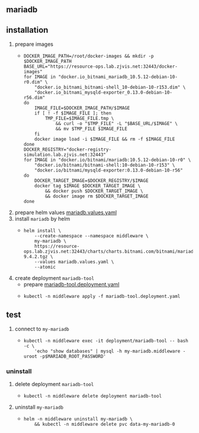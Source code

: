 ## mariadb

## installation
1. prepare images
    * ```shell
      DOCKER_IMAGE_PATH=/root/docker-images && mkdir -p $DOCKER_IMAGE_PATH
      BASE_URL="https://resource-ops.lab.zjvis.net:32443/docker-images"
      for IMAGE in "docker.io_bitnami_mariadb_10.5.12-debian-10-r0.dim" \
          "docker.io_bitnami_bitnami-shell_10-debian-10-r153.dim" \
          "docker.io_bitnami_mysqld-exporter_0.13.0-debian-10-r56.dim"
      do
          IMAGE_FILE=$DOCKER_IMAGE_PATH/$IMAGE
          if [ ! -f $IMAGE_FILE ]; then
              TMP_FILE=$IMAGE_FILE.tmp \
                  && curl -o "$TMP_FILE" -L "$BASE_URL/$IMAGE" \
                  && mv $TMP_FILE $IMAGE_FILE
          fi
          docker image load -i $IMAGE_FILE && rm -f $IMAGE_FILE
      done
      DOCKER_REGISTRY="docker-registry-simulation.lab.zjvis.net:32443"
      for IMAGE in "docker.io/bitnami/mariadb:10.5.12-debian-10-r0" \
          "docker.io/bitnami/bitnami-shell:10-debian-10-r153" \
          "docker.io/bitnami/mysqld-exporter:0.13.0-debian-10-r56"
      do
          DOCKER_TARGET_IMAGE=$DOCKER_REGISTRY/$IMAGE
          docker tag $IMAGE $DOCKER_TARGET_IMAGE \
              && docker push $DOCKER_TARGET_IMAGE \
              && docker image rm $DOCKER_TARGET_IMAGE
      done
      ```
2. prepare helm values [mariadb.values.yaml](resources/mariadb.values.yaml.md)
3. install `mariadb` by helm
    * ```shell
      helm install \
          --create-namespace --namespace middleware \
          my-mariadb \
          https://resource-ops.lab.zjvis.net:32443/charts/charts.bitnami.com/bitnami/mariadb-9.4.2.tgz \
          --values mariadb.values.yaml \
          --atomic
      ```
4. create deployment `mariadb-tool`
    * prepare [mariadb-tool.deployment.yaml](resources/mariadb-tool.deployment.yaml.md)
    * ```shell
      kubectl -n middleware apply -f mariadb-tool.deployment.yaml
      ```
      
## test
1. connect to `my-mariadb`
    * ```shell
      kubectl -n middleware exec -it deployment/mariadb-tool -- bash -c \
          'echo "show databases" | mysql -h my-mariadb.middleware -uroot -p$MARIADB_ROOT_PASSWORD'
      ```
    
### uninstall
1. delete deployment `mariadb-tool`
    * ```shell
      kubectl -n middleware delete deployment mariadb-tool
      ```
2. uninstall `my-mariadb`
    * ```shell
      helm -n middleware uninstall my-mariadb \
          && kubectl -n middleware delete pvc data-my-mariadb-0
      ```
